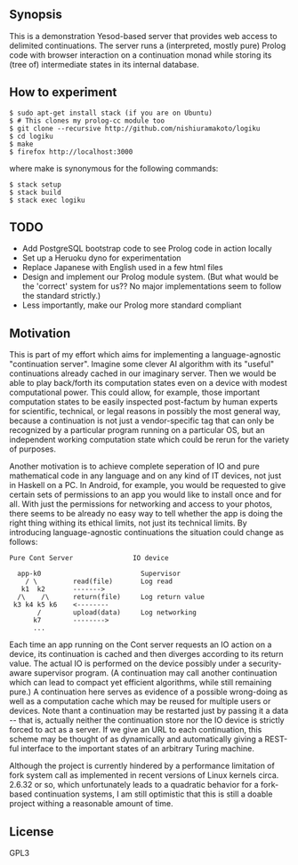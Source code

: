 ## Synopsis

This is a demonstration Yesod-based server that provides
web access to delimited continuations. The server runs a
(interpreted, mostly pure) Prolog code with browser
interaction on a continuation monad while storing its
(tree of) intermediate states in its internal database.

## How to experiment

    $ sudo apt-get install stack (if you are on Ubuntu)
    $ # This clones my prolog-cc module too
    $ git clone --recursive http://github.com/nishiuramakoto/logiku
    $ cd logiku
    $ make
    $ firefox http://localhost:3000

where make is synonymous for the following commands:

    $ stack setup
	$ stack build
	$ stack exec logiku

## TODO

* Add PostgreSQL bootstrap code to see Prolog code in action locally
* Set up a Heruoku dyno for experimentation
* Replace Japanese with English used in a few html files
* Design and implement our Prolog module system. (But what would be the 'correct' system for us?? No major implementations seem to follow the standard strictly.)
* Less importantly, make our Prolog more standard compliant


## Motivation

This is part of my effort which aims for implementing a
language-agnostic "continuation server".  Imagine some
clever AI algorithm with its "useful" continuations already
cached in our imaginary server. Then we would be able to
play back/forth its computation states even on a device with
modest computational power.  This could allow, for example,
those important computation states to be easily inspected
post-factum by human experts for scientific, technical, or
legal reasons in possibly the most general way, because a
continuation is not just a vendor-specific tag that can only
be recognized by a particular program running on a
particular OS, but an independent working computation state
which could be rerun for the variety of purposes.


Another motivation is to achieve complete seperation of IO
and pure mathematical code in any language and on any kind
of IT devices, not just in Haskell on a PC. In Android, for
example, you would be requested to give certain sets of
permissions to an app you would like to install once and for
all. With just the permissions for networking and access to
your photos, there seems to be already no easy way to tell
whether the app is doing the right thing withing its ethical
limits, not just its technical limits. By introducing
language-agnostic continuations the situation could change as
follows:

    Pure Cont Server               IO device

      app-k0	   		             Supervisor
        / \         read(file)       Log read
 	   k1  k2       ------->
	  /\    /\      return(file)     Log return value
	 k3 k4 k5 k6    <--------
           /        upload(data)     Log networking
          k7        -------->
		  ...

Each time an app running on the Cont server requests an IO action on a
device, its continuation is cached and then diverges according to its
return value. The actual IO is performed on the device possibly under
a security-aware supervisor program. (A continuation may call another
continuation which can lead to compact yet efficient algorithms, while
still remaining pure.) A continuation here serves as evidence of a
possible wrong-doing as well as a computation cache which may be
reused for multiple users or devices. Note thant a
continuation may be restarted just by passing it a data --
that is, actually neither the continuation store nor the IO
device is strictly forced to act as a server. If we give an
URL to each continuation, this scheme may be thought of as
dynamically and automatically giving a REST-ful interface to
the important states of an arbitrary Turing machine.

Although the project is currently hindered by a performance
limitation of fork system call as implemented in recent
versions of Linux kernels circa. 2.6.32 or so, which
unfortunately leads to a quadratic behavior for a fork-based
continuation systems, I am still optimistic that this is
still a doable project withing a reasonable amount of time.

## License

GPL3
